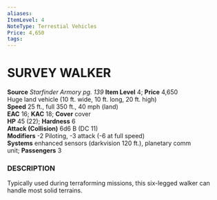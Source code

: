 ```yaml
---
aliases: 
ItemLevel: 4
NoteType: Terrestial Vehicles
Price: 4,650
tags: 
---
```

# SURVEY WALKER
**Source** _Starfinder Armory pg. 139_
**Item Level** 4; **Price** 4,650  
Huge land vehicle (10 ft. wide, 10 ft. long, 20 ft. high)  
**Speed** 25 ft., full 350 ft., 40 mph (land)  
**EAC** 16; **KAC** 18; **Cover** cover  
**HP** 45 (22); **Hardness** 6  
**Attack (Collision)** 6d6 B (DC 11)  
**Modifiers** -2 Piloting, -3 attack (-6 at full speed)  
**Systems** enhanced sensors (darkvision 120 ft.), planetary comm unit; **Passengers** 3  

### DESCRIPTION

Typically used during terraforming missions, this six-legged walker can handle most solid terrains.